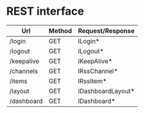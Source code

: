# REST interface

Url | Method | Request/Response
--- | --- | ---
/login | GET | ILogin\*
/logout | GET | ILogout\*
/keepalive | GET | IKeepAlive\*
/channels | GET | IRssChannel\*
/items | GET | IRssItem\*
/layout | GET | IDashboardLayout\*
/dashboard | GET | IDashboard\*



